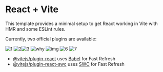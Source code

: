 # React + Vite

This template provides a minimal setup to get React working in Vite with HMR and some ESLint rules.

Currently, two official plugins are available:



![1](https://github.com/razieshahbazi/khodroshop/assets/109855825/721bdadc-3be4-437e-aed1-4572ec4b6bd9)
![2](https://github.com/razieshahbazi/khodroshop/assets/109855825/18bc3927-e7b0-42a5-a157-be1eeeb5e0fa)![3](https://github.com/razieshahbazi/khodroshop/assets/109855825/7835795c-03d4-4399-91c7-f55557bd2921)
![why](https://github.com/razieshahbazi/khodroshop/assets/109855825/55680de3-4f52-4fb0-ba3a-b1b449549be8)
![img](https://github.com/razieshahbazi/khodroshop/assets/109855825/0f35286d-c2e3-4af0-bdde-0510198ea50a)
![6](https://github.com/razieshahbazi/khodroshop/assets/109855825/8a6560a7-5ce5-4ed1-b516-ee4c0ce5d1ac)
![7](https://github.com/razieshahbazi/khodroshop/assets/109855825/eb951ad8-5a1f-4ba5-98f3-01c438830018)







- [@vitejs/plugin-react](https://github.com/vitejs/vite-plugin-react/blob/main/packages/plugin-react/README.md) uses [Babel](https://babeljs.io/) for Fast Refresh
- [@vitejs/plugin-react-swc](https://github.com/vitejs/vite-plugin-react-swc) uses [SWC](https://swc.rs/) for Fast Refresh
